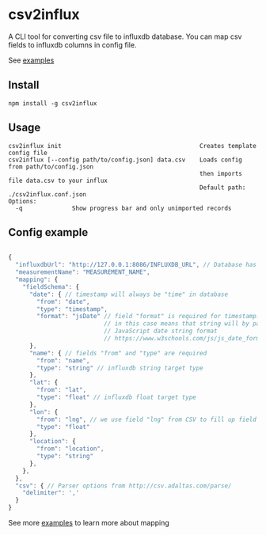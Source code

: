 # csv2influx

A CLI tool for converting csv file to influxdb database.
You can map csv fields to influxdb columns in config file.

See [examples](examples)

## Install

```
npm install -g csv2influx
```

## Usage

```
csv2influx init                                       Creates template config file
csv2influx [--config path/to/config.json] data.csv    Loads config from path/to/config.json
                                                      then imports file data.csv to your influx
                                                      Default path: ./csv2influx.conf.json
Options:
  -q              Show progress bar and only unimported records
```

## Config example

```javascript

{
  "influxdbUrl": "http://127.0.0.1:8086/INFLUXDB_URL", // Database has to exist
  "measurementName": "MEASUREMENT_NAME",
  "mapping": {
    "fieldSchema": {
      "date": { // timestamp will always be "time" in database
        "from": "date",
        "type": "timestamp",
        "format": "jsDate" // field "format" is required for timestamp.
                           // in this case means that string will by parsed as
                           // JavaScript date string format
                           // https://www.w3schools.com/js/js_date_formats.asp
      },
      "name": { // fields "from" and "type" are required
        "from": "name",
        "type": "string" // influxdb string target type
      },
      "lat": {
        "from": "lat",
        "type": "float" // influxdb float target type
      },
      "lon": {
        "from": "lng", // we use field "lng" from CSV to fill up field "lon" in DB
        "type": "float"
      },
      "location": {
        "from": "location",
        "type": "string"
      },
    },
  },
  "csv": { // Parser options from http://csv.adaltas.com/parse/
    "delimiter": ','
  }
}

```

See more [examples](examples) to learn more about mapping


